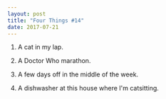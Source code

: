 ```yaml
---
layout: post
title: "Four Things #14"
date: 2017-07-21
---
```


1. A cat in my lap.

2. A Doctor Who marathon.

3. A few days off in the middle of the week.

4. A dishwasher at this house where I'm catsitting.
